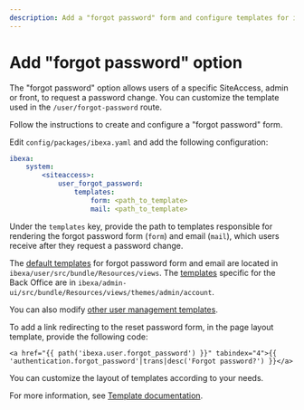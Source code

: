 ```yaml
---
description: Add a "forgot password" form and configure templates for it.
---
```


# Add "forgot password" option

The "forgot password" option allows users of a specific SiteAccess, admin or front, to request a password change.
You can customize the template used in the `/user/forgot-password` route.

Follow the instructions to create and configure a "forgot password" form.

Edit `config/packages/ibexa.yaml` and add the following configuration:

```yaml
ibexa:
    system:
        <siteaccess>:
            user_forgot_password:
                templates:
                    form: <path_to_template>
                    mail: <path_to_template>
```

Under the `templates` key, provide the path to templates responsible for rendering the forgot password form (`form`) and email (`mail`),
which users receive after they request a password change.

The [default templates](https://github.com/ibexa/user/tree/main/src/bundle/Resources/views) for forgot password form and email are located in `ibexa/user/src/bundle/Resources/views`.
The [templates](https://github.com/ibexa/admin-ui/tree/main/src/bundle/Resources/views/themes/admin/account/forgot_password) specific for the Back Office are in `ibexa/admin-ui/src/bundle/Resources/views/themes/admin/account`.

You can also modify [other user management templates](user_management.md#other-user-management-templates).

To add a link redirecting to the reset password form, in the page layout template, provide the following code:

```html+twig
<a href="{{ path('ibexa.user.forgot_password') }}" tabindex="4">{{ 'authentication.forgot_password'|trans|desc('Forgot password?') }}</a>
```

You can customize the layout of templates according to your needs.

For more information, see [Template documentation](templates.md).
